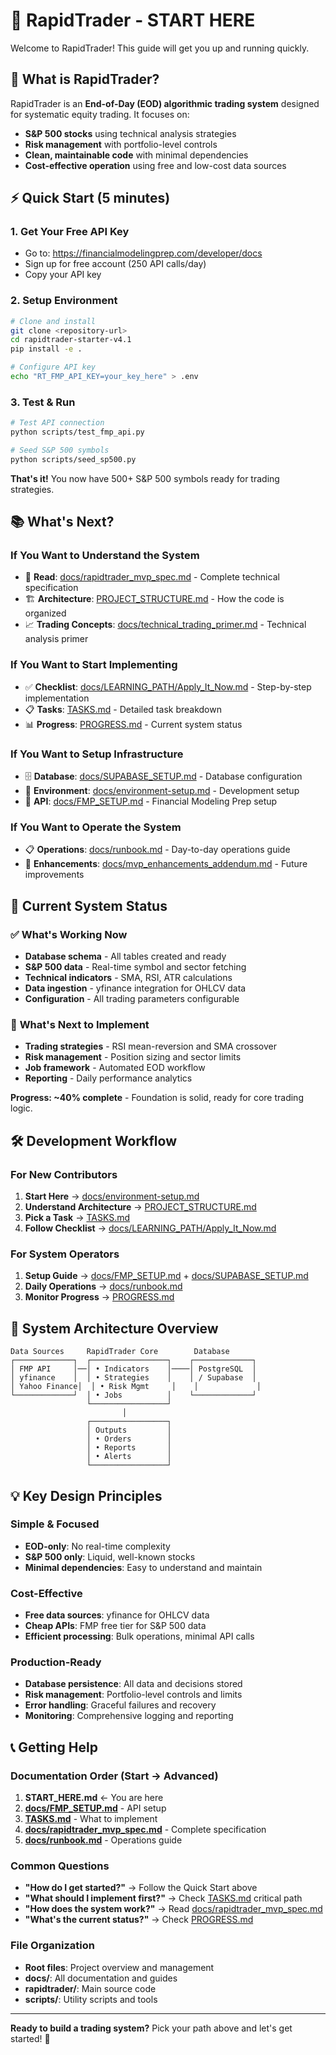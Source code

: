# 🚀 RapidTrader - START HERE

Welcome to RapidTrader! This guide will get you up and running quickly.

## 🎯 What is RapidTrader?

RapidTrader is an **End-of-Day (EOD) algorithmic trading system** designed for systematic equity trading. It focuses on:

- **S&P 500 stocks** using technical analysis strategies
- **Risk management** with portfolio-level controls
- **Clean, maintainable code** with minimal dependencies
- **Cost-effective operation** using free and low-cost data sources

## ⚡ Quick Start (5 minutes)

### 1. Get Your Free API Key
- Go to: https://financialmodelingprep.com/developer/docs
- Sign up for free account (250 API calls/day)
- Copy your API key

### 2. Setup Environment
```bash
# Clone and install
git clone <repository-url>
cd rapidtrader-starter-v4.1
pip install -e .

# Configure API key
echo "RT_FMP_API_KEY=your_key_here" > .env
```

### 3. Test & Run
```bash
# Test API connection
python scripts/test_fmp_api.py

# Seed S&P 500 symbols
python scripts/seed_sp500.py
```

**That's it!** You now have 500+ S&P 500 symbols ready for trading strategies.

## 📚 What's Next?

### If You Want to Understand the System
- 📖 **Read**: [docs/rapidtrader_mvp_spec.md](docs/rapidtrader_mvp_spec.md) - Complete technical specification
- 🏗️ **Architecture**: [PROJECT_STRUCTURE.md](PROJECT_STRUCTURE.md) - How the code is organized
- 📈 **Trading Concepts**: [docs/technical_trading_primer.md](docs/technical_trading_primer.md) - Technical analysis primer

### If You Want to Start Implementing
- ✅ **Checklist**: [docs/LEARNING_PATH/Apply_It_Now.md](docs/LEARNING_PATH/Apply_It_Now.md) - Step-by-step implementation
- 📋 **Tasks**: [TASKS.md](TASKS.md) - Detailed task breakdown
- 📊 **Progress**: [PROGRESS.md](PROGRESS.md) - Current system status

### If You Want to Setup Infrastructure
- 🗄️ **Database**: [docs/SUPABASE_SETUP.md](docs/SUPABASE_SETUP.md) - Database configuration
- 🔧 **Environment**: [docs/environment-setup.md](docs/environment-setup.md) - Development setup
- 🔌 **API**: [docs/FMP_SETUP.md](docs/FMP_SETUP.md) - Financial Modeling Prep setup

### If You Want to Operate the System
- 📋 **Operations**: [docs/runbook.md](docs/runbook.md) - Day-to-day operations guide
- 🚀 **Enhancements**: [docs/mvp_enhancements_addendum.md](docs/mvp_enhancements_addendum.md) - Future improvements

## 🎯 Current System Status

### ✅ **What's Working Now**
- **Database schema** - All tables created and ready
- **S&P 500 data** - Real-time symbol and sector fetching
- **Technical indicators** - SMA, RSI, ATR calculations
- **Data ingestion** - yfinance integration for OHLCV data
- **Configuration** - All trading parameters configurable

### 🚧 **What's Next to Implement**
- **Trading strategies** - RSI mean-reversion and SMA crossover
- **Risk management** - Position sizing and sector limits
- **Job framework** - Automated EOD workflow
- **Reporting** - Daily performance analytics

**Progress: ~40% complete** - Foundation is solid, ready for core trading logic.

## 🛠️ Development Workflow

### For New Contributors
1. **Start Here** → [docs/environment-setup.md](docs/environment-setup.md)
2. **Understand Architecture** → [PROJECT_STRUCTURE.md](PROJECT_STRUCTURE.md)
3. **Pick a Task** → [TASKS.md](TASKS.md)
4. **Follow Checklist** → [docs/LEARNING_PATH/Apply_It_Now.md](docs/LEARNING_PATH/Apply_It_Now.md)

### For System Operators
1. **Setup Guide** → [docs/FMP_SETUP.md](docs/FMP_SETUP.md) + [docs/SUPABASE_SETUP.md](docs/SUPABASE_SETUP.md)
2. **Daily Operations** → [docs/runbook.md](docs/runbook.md)
3. **Monitor Progress** → [PROGRESS.md](PROGRESS.md)

## 🔧 System Architecture Overview

```
Data Sources     RapidTrader Core        Database
┌─────────────┐  ┌─────────────────┐    ┌─────────────┐
│ FMP API     │──│ • Indicators    │────│ PostgreSQL  │
│ yfinance    │  │ • Strategies    │    │ / Supabase  │
│ Yahoo Finance│  │ • Risk Mgmt     │    │             │
└─────────────┘  │ • Jobs          │    └─────────────┘
                 └─────────────────┘
                         │
                 ┌─────────────────┐
                 │ Outputs         │
                 │ • Orders        │
                 │ • Reports       │
                 │ • Alerts        │
                 └─────────────────┘
```

## 💡 Key Design Principles

### Simple & Focused
- **EOD-only**: No real-time complexity
- **S&P 500 only**: Liquid, well-known stocks
- **Minimal dependencies**: Easy to understand and maintain

### Cost-Effective
- **Free data sources**: yfinance for OHLCV data
- **Cheap APIs**: FMP free tier for S&P 500 data
- **Efficient processing**: Bulk operations, minimal API calls

### Production-Ready
- **Database persistence**: All data and decisions stored
- **Risk management**: Portfolio-level controls and limits
- **Error handling**: Graceful failures and recovery
- **Monitoring**: Comprehensive logging and reporting

## 📞 Getting Help

### Documentation Order (Start → Advanced)
1. **START_HERE.md** ← You are here
2. **[docs/FMP_SETUP.md](docs/FMP_SETUP.md)** - API setup
3. **[TASKS.md](TASKS.md)** - What to implement
4. **[docs/rapidtrader_mvp_spec.md](docs/rapidtrader_mvp_spec.md)** - Complete specification
5. **[docs/runbook.md](docs/runbook.md)** - Operations guide

### Common Questions
- **"How do I get started?"** → Follow the Quick Start above
- **"What should I implement first?"** → Check [TASKS.md](TASKS.md) critical path
- **"How does the system work?"** → Read [docs/rapidtrader_mvp_spec.md](docs/rapidtrader_mvp_spec.md)
- **"What's the current status?"** → Check [PROGRESS.md](PROGRESS.md)

### File Organization
- **Root files**: Project overview and management
- **docs/**: All documentation and guides
- **rapidtrader/**: Main source code
- **scripts/**: Utility scripts and tools

---

**Ready to build a trading system?** Pick your path above and let's get started! 🚀
